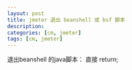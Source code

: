 ```yaml
---
layout: post
title: jmeter 退出 beanshell 或 bsf 脚本
description: 
categories: [cm, jmeter]
tags: [cm, jmeter]
---
```


退出beanshell 的java脚本： 直接 return;